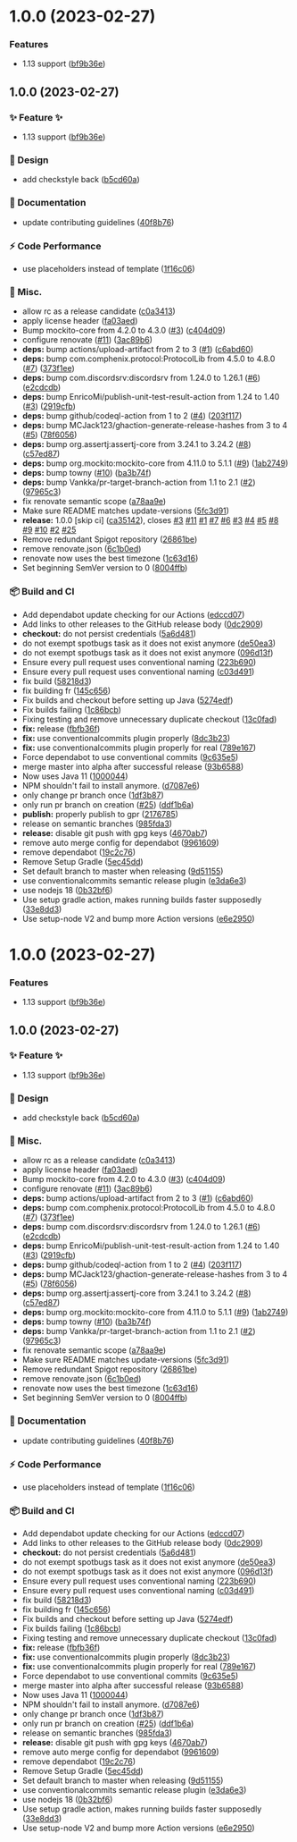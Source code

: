 # 1.0.0 (2023-02-27)


### Features

* 1.13 support ([bf9b36e](https://github.com/BrycensRanch/TownyPlus/commit/bf9b36e19660c0743edf248abe3888bbc8ebfccd))





## 1.0.0 (2023-02-27)


### ✨ Feature ✨

* 1.13 support ([bf9b36e](https://github.com/BrycensRanch/TownyPlus/commit/bf9b36e19660c0743edf248abe3888bbc8ebfccd))


### 💄 Design

* add checkstyle back ([b5cd60a](https://github.com/BrycensRanch/TownyPlus/commit/b5cd60a98ce6cbf4230939bf2f1681b0dc7e2d08))


### 📝  Documentation

* update contributing guidelines ([40f8b76](https://github.com/BrycensRanch/TownyPlus/commit/40f8b768e7c0e0df562314b7cf59d855cbed1cb4))


### ⚡️ Code Performance

* use placeholders instead of template ([1f16c06](https://github.com/BrycensRanch/TownyPlus/commit/1f16c06266310884daf6e16e0a434003efab8a44))


### 🔨  Misc.

* allow rc as a release candidate ([c0a3413](https://github.com/BrycensRanch/TownyPlus/commit/c0a3413874bd668766c85b5ce3e15b87fa56c9f6))
* apply license header ([fa03aed](https://github.com/BrycensRanch/TownyPlus/commit/fa03aedbbb5c6b4dc066b1bcd3307eac8e89cb8d))
* Bump mockito-core from 4.2.0 to 4.3.0 ([#3](https://github.com/BrycensRanch/TownyPlus/issues/3)) ([c404d09](https://github.com/BrycensRanch/TownyPlus/commit/c404d09567c980df3ab5b5baf9dbb12eab060237))
* configure renovate ([#11](https://github.com/BrycensRanch/TownyPlus/issues/11)) ([3ac89b6](https://github.com/BrycensRanch/TownyPlus/commit/3ac89b657b92c89895000dc2a53f52f9ee3de3a6))
* **deps:** bump actions/upload-artifact from 2 to 3 ([#1](https://github.com/BrycensRanch/TownyPlus/issues/1)) ([c6abd60](https://github.com/BrycensRanch/TownyPlus/commit/c6abd60703fab560d20ca1367d7f5bd49c5a550e))
* **deps:** bump com.comphenix.protocol:ProtocolLib from 4.5.0 to 4.8.0 ([#7](https://github.com/BrycensRanch/TownyPlus/issues/7)) ([373f1ee](https://github.com/BrycensRanch/TownyPlus/commit/373f1ee29ee6790ca49e983861d922d254f38bcb))
* **deps:** bump com.discordsrv:discordsrv from 1.24.0 to 1.26.1 ([#6](https://github.com/BrycensRanch/TownyPlus/issues/6)) ([e2cdcdb](https://github.com/BrycensRanch/TownyPlus/commit/e2cdcdb0329603366dc4b3f63e197f540dee8648))
* **deps:** bump EnricoMi/publish-unit-test-result-action from 1.24 to 1.40 ([#3](https://github.com/BrycensRanch/TownyPlus/issues/3)) ([2919cfb](https://github.com/BrycensRanch/TownyPlus/commit/2919cfb5c11982a38d791210f3255a8d19ce4f44))
* **deps:** bump github/codeql-action from 1 to 2 ([#4](https://github.com/BrycensRanch/TownyPlus/issues/4)) ([203f117](https://github.com/BrycensRanch/TownyPlus/commit/203f11744c1165f7c510b6082944a796ca4f3b55))
* **deps:** bump MCJack123/ghaction-generate-release-hashes from 3 to 4 ([#5](https://github.com/BrycensRanch/TownyPlus/issues/5)) ([78f6056](https://github.com/BrycensRanch/TownyPlus/commit/78f60563c67ffa84da27dc75af3b2f0533295eaf))
* **deps:** bump org.assertj:assertj-core from 3.24.1 to 3.24.2 ([#8](https://github.com/BrycensRanch/TownyPlus/issues/8)) ([c57ed87](https://github.com/BrycensRanch/TownyPlus/commit/c57ed87d719a178bc43a2d6823c9a422d19c575c))
* **deps:** bump org.mockito:mockito-core from 4.11.0 to 5.1.1 ([#9](https://github.com/BrycensRanch/TownyPlus/issues/9)) ([1ab2749](https://github.com/BrycensRanch/TownyPlus/commit/1ab2749bb4cc6535cad480f216e2a3427b669f98))
* **deps:** bump towny ([#10](https://github.com/BrycensRanch/TownyPlus/issues/10)) ([ba3b74f](https://github.com/BrycensRanch/TownyPlus/commit/ba3b74f7780dacfb2f87a2bcb0457599ffa3b4b7))
* **deps:** bump Vankka/pr-target-branch-action from 1.1 to 2.1 ([#2](https://github.com/BrycensRanch/TownyPlus/issues/2)) ([97965c3](https://github.com/BrycensRanch/TownyPlus/commit/97965c317a11b58ec3156c7cf5838a63f26d0f3d))
* fix renovate semantic scope ([a78aa9e](https://github.com/BrycensRanch/TownyPlus/commit/a78aa9e05aebcd78bd880e9774ea8b55fe166636))
* Make sure README matches update-versions ([5fc3d91](https://github.com/BrycensRanch/TownyPlus/commit/5fc3d91e63fa69ca3ec4dd9819bd66870517ac63))
* **release:** 1.0.0 [skip ci] ([ca35142](https://github.com/BrycensRanch/TownyPlus/commit/ca35142270f8f953d02dfbb8b6088650d718af99)), closes [#3](https://github.com/BrycensRanch/TownyPlus/issues/3) [#11](https://github.com/BrycensRanch/TownyPlus/issues/11) [#1](https://github.com/BrycensRanch/TownyPlus/issues/1) [#7](https://github.com/BrycensRanch/TownyPlus/issues/7) [#6](https://github.com/BrycensRanch/TownyPlus/issues/6) [#3](https://github.com/BrycensRanch/TownyPlus/issues/3) [#4](https://github.com/BrycensRanch/TownyPlus/issues/4) [#5](https://github.com/BrycensRanch/TownyPlus/issues/5) [#8](https://github.com/BrycensRanch/TownyPlus/issues/8) [#9](https://github.com/BrycensRanch/TownyPlus/issues/9) [#10](https://github.com/BrycensRanch/TownyPlus/issues/10) [#2](https://github.com/BrycensRanch/TownyPlus/issues/2) [#25](https://github.com/BrycensRanch/TownyPlus/issues/25)
* Remove redundant Spigot repository ([26861be](https://github.com/BrycensRanch/TownyPlus/commit/26861be320291789a5f1dbf288b37bf1e35f0170))
* remove renovate.json ([6c1b0ed](https://github.com/BrycensRanch/TownyPlus/commit/6c1b0ed1fe625b2824bb7443fcde8f9359c87c3e))
* renovate now uses the best timezone ([1c63d16](https://github.com/BrycensRanch/TownyPlus/commit/1c63d163e676c1df15e076042d877ef327baea2a))
* Set beginning SemVer version to 0 ([8004ffb](https://github.com/BrycensRanch/TownyPlus/commit/8004ffbe6766e76de5afb3e0194a0e04f4dc5c18))


### 📦️ Build and CI

* Add dependabot update checking for our Actions ([edccd07](https://github.com/BrycensRanch/TownyPlus/commit/edccd07e58e3df1d26f6802cc62b323cb69e5449))
* Add links to other releases to the GitHub release body ([0dc2909](https://github.com/BrycensRanch/TownyPlus/commit/0dc2909d0738fdd6c5b644454b5f2e899b1548ea))
* **checkout:** do not persist credentials ([5a6d481](https://github.com/BrycensRanch/TownyPlus/commit/5a6d481bdb5ea2012b6a8910dae5d75581750257))
* do not exempt spotbugs task as it does not exist anymore ([de50ea3](https://github.com/BrycensRanch/TownyPlus/commit/de50ea309eb196fb7adc1d88e4efea0029e5caf7))
* do not exempt spotbugs task as it does not exist anymore ([096d13f](https://github.com/BrycensRanch/TownyPlus/commit/096d13f34d30f1ea120933dee74bfc03364efdef))
* Ensure every pull request uses conventional naming ([223b690](https://github.com/BrycensRanch/TownyPlus/commit/223b690235764db47e5a1b0249abf8e82161be77))
* Ensure every pull request uses conventional naming ([c03d491](https://github.com/BrycensRanch/TownyPlus/commit/c03d491204b9746942d884127a436f48a627a76a))
* fix build ([58218d3](https://github.com/BrycensRanch/TownyPlus/commit/58218d3a5e724a4450d117fb2beb86834297cb0f))
* fix building fr ([145c656](https://github.com/BrycensRanch/TownyPlus/commit/145c656d46cae28ce700cddca775b4afe1c81037))
* Fix builds and checkout before setting up Java ([5274edf](https://github.com/BrycensRanch/TownyPlus/commit/5274edf558238cf3ea93b12273628a64f7a9a9e6))
* Fix builds failing ([1c86bcb](https://github.com/BrycensRanch/TownyPlus/commit/1c86bcbc29784391e87ac44944025e0c91b646fd))
* Fixing testing and remove unnecessary duplicate checkout ([13c0fad](https://github.com/BrycensRanch/TownyPlus/commit/13c0fadc68eba8f310b04ef963e28490ad9af664))
* **fix:** release ([fbfb36f](https://github.com/BrycensRanch/TownyPlus/commit/fbfb36f90ba61756718a46e20c525fecbee95fee))
* **fix:** use conventionalcommits plugin properly ([8dc3b23](https://github.com/BrycensRanch/TownyPlus/commit/8dc3b23ba0cf19e0572d6a016e0c49a4eacd31d4))
* **fix:** use conventionalcommits plugin properly for real ([789e167](https://github.com/BrycensRanch/TownyPlus/commit/789e167df088af56a4f74cc6acf59a5ec9f9f09b))
* Force dependabot to use conventional commits ([9c635e5](https://github.com/BrycensRanch/TownyPlus/commit/9c635e5a04ad944c78b089534f65a4169544b2de))
* merge master into alpha after successful release ([93b6588](https://github.com/BrycensRanch/TownyPlus/commit/93b6588eabf813594fdbeabf6b339ea9d674a0c1))
* Now uses Java 11 ([1000044](https://github.com/BrycensRanch/TownyPlus/commit/10000440842086a0ffccf5e32c2eb819b63c7fe1))
* NPM shouldn't fail to install anymore. ([d7087e6](https://github.com/BrycensRanch/TownyPlus/commit/d7087e60753793ce6ca254e14a20a69ea91c8afe))
* only change pr branch once ([1df3b87](https://github.com/BrycensRanch/TownyPlus/commit/1df3b8770d9e48b77676376d4c15c0c2c28dcef8))
* only run pr branch on creation ([#25](https://github.com/BrycensRanch/TownyPlus/issues/25)) ([ddf1b6a](https://github.com/BrycensRanch/TownyPlus/commit/ddf1b6a6ef4beb1b0486f2fb5e242bf97e846bde))
* **publish:** properly publish to gpr ([2176785](https://github.com/BrycensRanch/TownyPlus/commit/217678528626f46d8cdb91550e912ba5ce84393c))
* release on semantic branches ([985fda3](https://github.com/BrycensRanch/TownyPlus/commit/985fda33393f55ab94ca51d65fd8a6f467168226))
* **release:** disable git push with gpg keys ([4670ab7](https://github.com/BrycensRanch/TownyPlus/commit/4670ab77f0f7dd2d26b5ae88fa947446d952eda2))
* remove auto merge config for dependabot ([9961609](https://github.com/BrycensRanch/TownyPlus/commit/9961609d3874b3b743d8ba5b772fb3456990ec03))
* remove dependabot ([19c2c76](https://github.com/BrycensRanch/TownyPlus/commit/19c2c76ae0b697a85d96b3bf8a9a3e990d440db1))
* Remove Setup Gradle ([5ec45dd](https://github.com/BrycensRanch/TownyPlus/commit/5ec45dd0c3d47c47abc347ca665d4b9c24ffd600))
* Set default branch to master when releasing ([9d51155](https://github.com/BrycensRanch/TownyPlus/commit/9d511553b7a40e4b50790e61f48c57f3c43916c1))
* use conventionalcommits semantic release plugin ([e3da6e3](https://github.com/BrycensRanch/TownyPlus/commit/e3da6e39cb4469c9081333a18faeb58881c5515e))
* use nodejs 18 ([0b32bf6](https://github.com/BrycensRanch/TownyPlus/commit/0b32bf63747b98417566aa6466ff645a0270a0da))
* Use setup gradle action, makes running builds faster supposedly ([33e8dd3](https://github.com/BrycensRanch/TownyPlus/commit/33e8dd394bc207b6c02876f20822468ca54be325))
* Use setup-node V2 and bump more Action versions ([e6e2950](https://github.com/BrycensRanch/TownyPlus/commit/e6e29505ba4a18be2712990416ad5d01f8c45b33))

# 1.0.0 (2023-02-27)


### Features

* 1.13 support ([bf9b36e](https://github.com/BrycensRanch/TownyPlus/commit/bf9b36e19660c0743edf248abe3888bbc8ebfccd))





## 1.0.0 (2023-02-27)


### ✨ Feature ✨

* 1.13 support ([bf9b36e](https://github.com/BrycensRanch/TownyPlus/commit/bf9b36e19660c0743edf248abe3888bbc8ebfccd))


### 💄 Design

* add checkstyle back ([b5cd60a](https://github.com/BrycensRanch/TownyPlus/commit/b5cd60a98ce6cbf4230939bf2f1681b0dc7e2d08))


### 🔨  Misc.

* allow rc as a release candidate ([c0a3413](https://github.com/BrycensRanch/TownyPlus/commit/c0a3413874bd668766c85b5ce3e15b87fa56c9f6))
* apply license header ([fa03aed](https://github.com/BrycensRanch/TownyPlus/commit/fa03aedbbb5c6b4dc066b1bcd3307eac8e89cb8d))
* Bump mockito-core from 4.2.0 to 4.3.0 ([#3](https://github.com/BrycensRanch/TownyPlus/issues/3)) ([c404d09](https://github.com/BrycensRanch/TownyPlus/commit/c404d09567c980df3ab5b5baf9dbb12eab060237))
* configure renovate ([#11](https://github.com/BrycensRanch/TownyPlus/issues/11)) ([3ac89b6](https://github.com/BrycensRanch/TownyPlus/commit/3ac89b657b92c89895000dc2a53f52f9ee3de3a6))
* **deps:** bump actions/upload-artifact from 2 to 3 ([#1](https://github.com/BrycensRanch/TownyPlus/issues/1)) ([c6abd60](https://github.com/BrycensRanch/TownyPlus/commit/c6abd60703fab560d20ca1367d7f5bd49c5a550e))
* **deps:** bump com.comphenix.protocol:ProtocolLib from 4.5.0 to 4.8.0 ([#7](https://github.com/BrycensRanch/TownyPlus/issues/7)) ([373f1ee](https://github.com/BrycensRanch/TownyPlus/commit/373f1ee29ee6790ca49e983861d922d254f38bcb))
* **deps:** bump com.discordsrv:discordsrv from 1.24.0 to 1.26.1 ([#6](https://github.com/BrycensRanch/TownyPlus/issues/6)) ([e2cdcdb](https://github.com/BrycensRanch/TownyPlus/commit/e2cdcdb0329603366dc4b3f63e197f540dee8648))
* **deps:** bump EnricoMi/publish-unit-test-result-action from 1.24 to 1.40 ([#3](https://github.com/BrycensRanch/TownyPlus/issues/3)) ([2919cfb](https://github.com/BrycensRanch/TownyPlus/commit/2919cfb5c11982a38d791210f3255a8d19ce4f44))
* **deps:** bump github/codeql-action from 1 to 2 ([#4](https://github.com/BrycensRanch/TownyPlus/issues/4)) ([203f117](https://github.com/BrycensRanch/TownyPlus/commit/203f11744c1165f7c510b6082944a796ca4f3b55))
* **deps:** bump MCJack123/ghaction-generate-release-hashes from 3 to 4 ([#5](https://github.com/BrycensRanch/TownyPlus/issues/5)) ([78f6056](https://github.com/BrycensRanch/TownyPlus/commit/78f60563c67ffa84da27dc75af3b2f0533295eaf))
* **deps:** bump org.assertj:assertj-core from 3.24.1 to 3.24.2 ([#8](https://github.com/BrycensRanch/TownyPlus/issues/8)) ([c57ed87](https://github.com/BrycensRanch/TownyPlus/commit/c57ed87d719a178bc43a2d6823c9a422d19c575c))
* **deps:** bump org.mockito:mockito-core from 4.11.0 to 5.1.1 ([#9](https://github.com/BrycensRanch/TownyPlus/issues/9)) ([1ab2749](https://github.com/BrycensRanch/TownyPlus/commit/1ab2749bb4cc6535cad480f216e2a3427b669f98))
* **deps:** bump towny ([#10](https://github.com/BrycensRanch/TownyPlus/issues/10)) ([ba3b74f](https://github.com/BrycensRanch/TownyPlus/commit/ba3b74f7780dacfb2f87a2bcb0457599ffa3b4b7))
* **deps:** bump Vankka/pr-target-branch-action from 1.1 to 2.1 ([#2](https://github.com/BrycensRanch/TownyPlus/issues/2)) ([97965c3](https://github.com/BrycensRanch/TownyPlus/commit/97965c317a11b58ec3156c7cf5838a63f26d0f3d))
* fix renovate semantic scope ([a78aa9e](https://github.com/BrycensRanch/TownyPlus/commit/a78aa9e05aebcd78bd880e9774ea8b55fe166636))
* Make sure README matches update-versions ([5fc3d91](https://github.com/BrycensRanch/TownyPlus/commit/5fc3d91e63fa69ca3ec4dd9819bd66870517ac63))
* Remove redundant Spigot repository ([26861be](https://github.com/BrycensRanch/TownyPlus/commit/26861be320291789a5f1dbf288b37bf1e35f0170))
* remove renovate.json ([6c1b0ed](https://github.com/BrycensRanch/TownyPlus/commit/6c1b0ed1fe625b2824bb7443fcde8f9359c87c3e))
* renovate now uses the best timezone ([1c63d16](https://github.com/BrycensRanch/TownyPlus/commit/1c63d163e676c1df15e076042d877ef327baea2a))
* Set beginning SemVer version to 0 ([8004ffb](https://github.com/BrycensRanch/TownyPlus/commit/8004ffbe6766e76de5afb3e0194a0e04f4dc5c18))


### 📝  Documentation

* update contributing guidelines ([40f8b76](https://github.com/BrycensRanch/TownyPlus/commit/40f8b768e7c0e0df562314b7cf59d855cbed1cb4))


### ⚡️ Code Performance

* use placeholders instead of template ([1f16c06](https://github.com/BrycensRanch/TownyPlus/commit/1f16c06266310884daf6e16e0a434003efab8a44))


### 📦️ Build and CI

* Add dependabot update checking for our Actions ([edccd07](https://github.com/BrycensRanch/TownyPlus/commit/edccd07e58e3df1d26f6802cc62b323cb69e5449))
* Add links to other releases to the GitHub release body ([0dc2909](https://github.com/BrycensRanch/TownyPlus/commit/0dc2909d0738fdd6c5b644454b5f2e899b1548ea))
* **checkout:** do not persist credentials ([5a6d481](https://github.com/BrycensRanch/TownyPlus/commit/5a6d481bdb5ea2012b6a8910dae5d75581750257))
* do not exempt spotbugs task as it does not exist anymore ([de50ea3](https://github.com/BrycensRanch/TownyPlus/commit/de50ea309eb196fb7adc1d88e4efea0029e5caf7))
* do not exempt spotbugs task as it does not exist anymore ([096d13f](https://github.com/BrycensRanch/TownyPlus/commit/096d13f34d30f1ea120933dee74bfc03364efdef))
* Ensure every pull request uses conventional naming ([223b690](https://github.com/BrycensRanch/TownyPlus/commit/223b690235764db47e5a1b0249abf8e82161be77))
* Ensure every pull request uses conventional naming ([c03d491](https://github.com/BrycensRanch/TownyPlus/commit/c03d491204b9746942d884127a436f48a627a76a))
* fix build ([58218d3](https://github.com/BrycensRanch/TownyPlus/commit/58218d3a5e724a4450d117fb2beb86834297cb0f))
* fix building fr ([145c656](https://github.com/BrycensRanch/TownyPlus/commit/145c656d46cae28ce700cddca775b4afe1c81037))
* Fix builds and checkout before setting up Java ([5274edf](https://github.com/BrycensRanch/TownyPlus/commit/5274edf558238cf3ea93b12273628a64f7a9a9e6))
* Fix builds failing ([1c86bcb](https://github.com/BrycensRanch/TownyPlus/commit/1c86bcbc29784391e87ac44944025e0c91b646fd))
* Fixing testing and remove unnecessary duplicate checkout ([13c0fad](https://github.com/BrycensRanch/TownyPlus/commit/13c0fadc68eba8f310b04ef963e28490ad9af664))
* **fix:** release ([fbfb36f](https://github.com/BrycensRanch/TownyPlus/commit/fbfb36f90ba61756718a46e20c525fecbee95fee))
* **fix:** use conventionalcommits plugin properly ([8dc3b23](https://github.com/BrycensRanch/TownyPlus/commit/8dc3b23ba0cf19e0572d6a016e0c49a4eacd31d4))
* **fix:** use conventionalcommits plugin properly for real ([789e167](https://github.com/BrycensRanch/TownyPlus/commit/789e167df088af56a4f74cc6acf59a5ec9f9f09b))
* Force dependabot to use conventional commits ([9c635e5](https://github.com/BrycensRanch/TownyPlus/commit/9c635e5a04ad944c78b089534f65a4169544b2de))
* merge master into alpha after successful release ([93b6588](https://github.com/BrycensRanch/TownyPlus/commit/93b6588eabf813594fdbeabf6b339ea9d674a0c1))
* Now uses Java 11 ([1000044](https://github.com/BrycensRanch/TownyPlus/commit/10000440842086a0ffccf5e32c2eb819b63c7fe1))
* NPM shouldn't fail to install anymore. ([d7087e6](https://github.com/BrycensRanch/TownyPlus/commit/d7087e60753793ce6ca254e14a20a69ea91c8afe))
* only change pr branch once ([1df3b87](https://github.com/BrycensRanch/TownyPlus/commit/1df3b8770d9e48b77676376d4c15c0c2c28dcef8))
* only run pr branch on creation ([#25](https://github.com/BrycensRanch/TownyPlus/issues/25)) ([ddf1b6a](https://github.com/BrycensRanch/TownyPlus/commit/ddf1b6a6ef4beb1b0486f2fb5e242bf97e846bde))
* release on semantic branches ([985fda3](https://github.com/BrycensRanch/TownyPlus/commit/985fda33393f55ab94ca51d65fd8a6f467168226))
* **release:** disable git push with gpg keys ([4670ab7](https://github.com/BrycensRanch/TownyPlus/commit/4670ab77f0f7dd2d26b5ae88fa947446d952eda2))
* remove auto merge config for dependabot ([9961609](https://github.com/BrycensRanch/TownyPlus/commit/9961609d3874b3b743d8ba5b772fb3456990ec03))
* remove dependabot ([19c2c76](https://github.com/BrycensRanch/TownyPlus/commit/19c2c76ae0b697a85d96b3bf8a9a3e990d440db1))
* Remove Setup Gradle ([5ec45dd](https://github.com/BrycensRanch/TownyPlus/commit/5ec45dd0c3d47c47abc347ca665d4b9c24ffd600))
* Set default branch to master when releasing ([9d51155](https://github.com/BrycensRanch/TownyPlus/commit/9d511553b7a40e4b50790e61f48c57f3c43916c1))
* use conventionalcommits semantic release plugin ([e3da6e3](https://github.com/BrycensRanch/TownyPlus/commit/e3da6e39cb4469c9081333a18faeb58881c5515e))
* use nodejs 18 ([0b32bf6](https://github.com/BrycensRanch/TownyPlus/commit/0b32bf63747b98417566aa6466ff645a0270a0da))
* Use setup gradle action, makes running builds faster supposedly ([33e8dd3](https://github.com/BrycensRanch/TownyPlus/commit/33e8dd394bc207b6c02876f20822468ca54be325))
* Use setup-node V2 and bump more Action versions ([e6e2950](https://github.com/BrycensRanch/TownyPlus/commit/e6e29505ba4a18be2712990416ad5d01f8c45b33))

